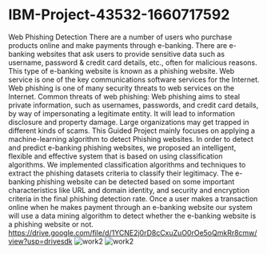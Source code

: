 # IBM-Project-43532-1660717592
Web Phishing Detection
There are a number of users who purchase products online and make payments through e-banking. There are e-banking websites that ask users to provide sensitive data such as username, password & credit card details, etc., often for malicious reasons. This type of e-banking website is known as a phishing website. Web service is one of the key communications software services for the Internet. Web phishing is one of many security threats to web services on the Internet. 
Common threats of web phishing:
Web phishing aims to steal private information, such as usernames, passwords, and credit card details, by way of impersonating a legitimate entity.
It will lead to information disclosure and property damage.
Large organizations may get trapped in different kinds of scams.
This Guided Project mainly focuses on applying a machine-learning algorithm to detect Phishing websites.
In order to detect and predict e-banking phishing websites, we proposed an intelligent, flexible and effective system that is based on using classification algorithms.  We implemented classification algorithms and techniques to extract the phishing datasets criteria to classify their legitimacy. The e-banking phishing website can be detected based on some important characteristics like URL and domain identity, and security and encryption criteria in the final phishing detection rate. Once a user makes a transaction online when he makes payment through an e-banking website our system will use a data mining algorithm to detect whether the e-banking website is a phishing website or not.
https://drive.google.com/file/d/1YCNE2j0rD8cCxuZuO0rOe5oQmkRr8cmw/view?usp=drivesdk
![work2](https://user-images.githubusercontent.com/113604656/202858383-f2dfa756-b816-4621-a5cf-9135ceab243d.jpg)
![work2](https://user-images.githubusercontent.com/113604656/202858426-68a4ec7c-2f52-4a37-9593-3c7f0c986e5c.jpg)
